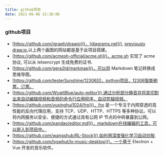 ```yaml
---
title: github项目
date: 2021-06-06 15:38:06
---
```



### github项目
* [https://github.com/jgraph/drawio]()，[diagrams.net](), [previously draw.io](),以上两个画图的网站都是基于此项目搭建。
* [https://github.com/acmesh-official/acme.sh]()，acme.sh 实现了 acme 协议, 可以从 letsencrypt 生成免费的证书.
* [https://github.com/gera2ld/markmap]()，可以将 Markdown 笔记转换成思维导图。
* [https://github.com/testerSunshine/12306]()，python项目，12306智能刷票，订票。
* [https://github.com/WyattBlue/auto-editor](),通过分析部分静音并将其切割出来自动编辑视频和音频的命令行应用程序，自动剪辑视频。
* [https://github.com/yuxinghui1024/frp]()，frp 是一个专注于内网穿透的高性能的反向代理应用，支持 TCP、UDP、HTTP、HTTPS 等多种协议。可以将内网服务以安全、便捷的方式通过具有公网 IP 节点的中转暴露到公网。
* [https://github.com/pandao/editor.md]()，markdown在线编辑的工具，可以嵌入到项目中。
* [https://github.com/wangshub/RL-Stock](),如何用深度强化学习自动炒股.
* [https://github.com/lyswhut/lx-music-desktop]()，一个基于 Electron + Vue 开发的音乐软件。
